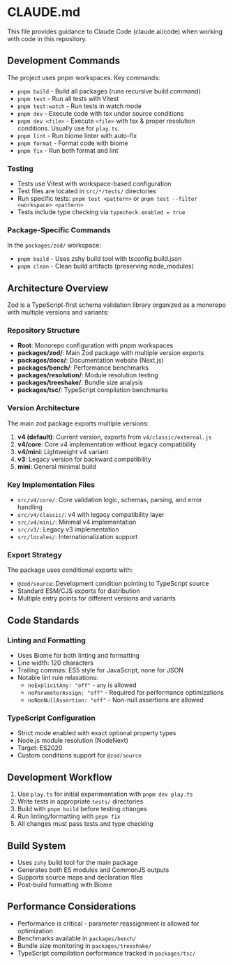 # CLAUDE.md

This file provides guidance to Claude Code (claude.ai/code) when working with code in this repository.

## Development Commands

The project uses pnpm workspaces. Key commands:

- `pnpm build` - Build all packages (runs recursive build command)
- `pnpm test` - Run all tests with Vitest
- `pnpm test:watch` - Run tests in watch mode
- `pnpm dev` - Execute code with tsx under source conditions
- `pnpm dev <file>` - Execute `<file>` with tsx & proper resolution conditions. Usually use for `play.ts`.
- `pnpm lint` - Run biome linter with auto-fix
- `pnpm format` - Format code with biome
- `pnpm fix` - Run both format and lint

### Testing

- Tests use Vitest with workspace-based configuration
- Test files are located in `src/*/tests/` directories
- Run specific tests: `pnpm test <pattern>` or `pnpm test --filter <workspace> <pattern>`
- Tests include type checking via `typecheck.enabled = true`

### Package-Specific Commands

In the `packages/zod/` workspace:
- `pnpm build` - Uses zshy build tool with tsconfig.build.json
- `pnpm clean` - Clean build artifacts (preserving node_modules)

## Architecture Overview

Zod is a TypeScript-first schema validation library organized as a monorepo with multiple versions and variants:

### Repository Structure

- **Root**: Monorepo configuration with pnpm workspaces
- **packages/zod/**: Main Zod package with multiple version exports
- **packages/docs/**: Documentation website (Next.js)
- **packages/bench/**: Performance benchmarks
- **packages/resolution/**: Module resolution testing
- **packages/treeshake/**: Bundle size analysis
- **packages/tsc/**: TypeScript compilation benchmarks

### Version Architecture

The main zod package exports multiple versions:

1. **v4 (default)**: Current version, exports from `v4/classic/external.js`
2. **v4/core**: Core v4 implementation without legacy compatibility
3. **v4/mini**: Lightweight v4 variant
4. **v3**: Legacy version for backward compatibility
5. **mini**: General minimal build

### Key Implementation Files

- `src/v4/core/`: Core validation logic, schemas, parsing, and error handling
- `src/v4/classic/`: v4 with legacy compatibility layer
- `src/v4/mini/`: Minimal v4 implementation
- `src/v3/`: Legacy v3 implementation
- `src/locales/`: Internationalization support

### Export Strategy

The package uses conditional exports with:
- `@zod/source`: Development condition pointing to TypeScript source
- Standard ESM/CJS exports for distribution
- Multiple entry points for different versions and variants

## Code Standards

### Linting and Formatting

- Uses Biome for both linting and formatting
- Line width: 120 characters
- Trailing commas: ES5 style for JavaScript, none for JSON
- Notable lint rule relaxations:
  - `noExplicitAny: "off"` - `any` is allowed
  - `noParameterAssign: "off"` - Required for performance optimizations
  - `noNonNullAssertion: "off"` - Non-null assertions are allowed

### TypeScript Configuration

- Strict mode enabled with exact optional property types
- Node.js module resolution (NodeNext)
- Target: ES2020
- Custom conditions support for `@zod/source`

## Development Workflow

1. Use `play.ts` for initial experimentation with `pnpm dev play.ts`
2. Write tests in appropriate `tests/` directories
3. Build with `pnpm build` before testing changes
4. Run linting/formatting with `pnpm fix`
5. All changes must pass tests and type checking

## Build System

- Uses `zshy` build tool for the main package
- Generates both ES modules and CommonJS outputs
- Supports source maps and declaration files
- Post-build formatting with Biome

## Performance Considerations

- Performance is critical - parameter reassignment is allowed for optimization
- Benchmarks available in `packages/bench/`
- Bundle size monitoring in `packages/treeshake/`
- TypeScript compilation performance tracked in `packages/tsc/`
